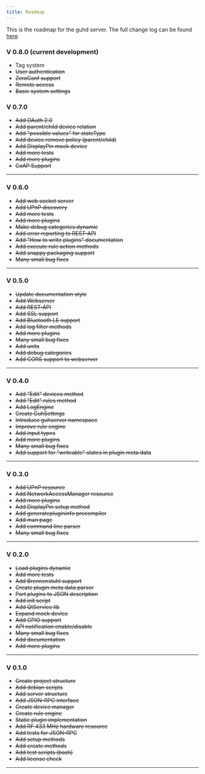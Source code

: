 ```yaml
---
title: Roadmap
---
```


This is the roadmap for the guhd server. The full change log can be found [here](http://jenkins.guh.guru/job/guh-ci/changes).

### V 0.8.0 (current development)
* Tag system
* ~~User authentication~~
* ~~ZeroConf support~~
* ~~Remote access~~
* ~~Basic system settings~~


### V 0.7.0
* ~~Add OAuth 2.0~~ 
* ~~Add parent/child device relation~~ 
* ~~Add "possible values" for stateType~~
* ~~Add device remove policy (parent/child)~~
* ~~Add DisplayPin mock device~~
* ~~Add more tests~~
* ~~Add more plugins~~
* ~~CoAP Support~~

--------------------------------------------
### V 0.6.0
* ~~Add web socket server~~
* ~~Add UPnP discovery~~
* ~~Add more tests~~
* ~~Add more plugins~~ 
* ~~Make debug categories dynamic~~
* ~~Add error reporting to REST-API~~
* ~~Add "How to write plugins" documentation~~
* ~~Add execute rule action methods~~
* ~~Add snappy packaging support~~
* ~~Many small bug fixes~~

--------------------------------------------
### V 0.5.0
* ~~Update documentation style~~
* ~~Add Webserver~~
* ~~Add REST-API~~
* ~~Add SSL support~~
* ~~Add Bluetooth LE support~~
* ~~Add log filter methods~~
* ~~Add more plugins~~
* ~~Many small bug fixes~~
* ~~Add units~~
* ~~Add debug categories~~
* ~~Add CORS support to webserver~~

--------------------------------------------
### V 0.4.0
* ~~Add "Edit" devices method~~
* ~~Add "Edit" rules method~~
* ~~Add LogEngine~~
* ~~Create GuhSettings~~
* ~~Introduce guhserver namespace~~
* ~~Improve rule engine~~
* ~~Add input types~~
* ~~Add more plugins~~ 
* ~~Many small bug fixes~~
* ~~Add support for "writeable" states in plugin meta data~~

--------------------------------------------
### V 0.3.0
* ~~Add UPnP resource~~
* ~~Add NetworkAccessManager resource~~
* ~~Add more plugins~~
* ~~Add DisplayPin setup method~~
* ~~Add generateplugininfo precompiler~~
* ~~Add man page~~
* ~~Add command line parser~~
* ~~Many small bug fixes~~

--------------------------------------------
### V 0.2.0
* ~~Load plugins dynamic~~
* ~~Add more tests~~
* ~~Add Brennenstuhl support~~
* ~~Create plugin meta data parser~~
* ~~Port plugins to JSON description~~
* ~~Add init script~~
* ~~Add QtService lib~~
* ~~Expand mock device~~
* ~~Add GPIO support~~
* ~~API notification enable/disable~~
* ~~Many small bug fixes~~
* ~~Add documentation~~
* ~~Add more plugins~~ 

--------------------------------------------
### V 0.1.0
* ~~Create project structure~~
* ~~Add debian scripts~~
* ~~Add server structure~~
* ~~Add JSON-RPC interface~~
* ~~Create device manager~~
* ~~Create rule engine~~
* ~~Static plugin implementation~~
* ~~Add RF 433 MHz hardware resource~~
* ~~Add tests for JSON-RPC~~
* ~~Add setup methods~~
* ~~Add create methods~~
* ~~Add test scripts (bash)~~
* ~~Add license check~~

--------------------------------------------